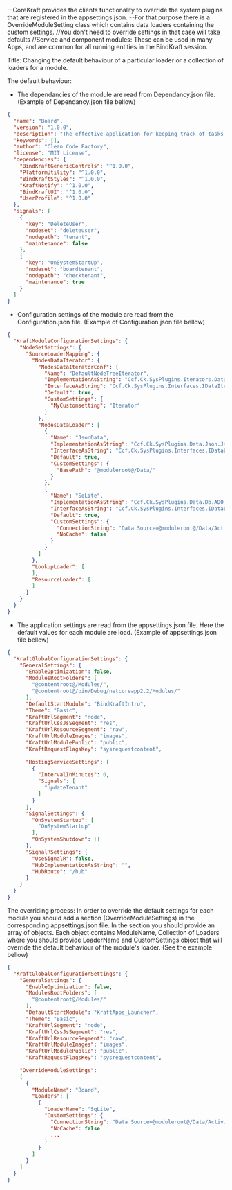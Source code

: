 --CoreKraft provides the clients functionality to override the system plugins that are registered in the appsettings.json.
--For that purpose there is a OverrideModuleSetting class which contains data loaders containing the custom settings.
//You don't need to override settings in that case will take defaults
//Service and component modules: These can be used in many Apps, and are common for all running entities in the BindKraft session. 

Title: Changing the default behaviour of a particular loader or a collection of loaders for a module.

The default behaviour:
 - The dependancies of the module are read from Dependancy.json file. (Example of Dependancy.json file bellow)
```json
{
  "name": "Board",
  "version": "1.0.0",
  "description": "The effective application for keeping track of tasks in project. Organize multiple projects in one place, create tasks and make assignments, attached files or share boards",
  "keywords": [],
  "author": "Clean Code Factory",
  "license": "MIT License",
  "dependencies": {
    "BindKraftGenericControls": "^1.0.0",
    "PlatformUtility": "^1.0.0",
    "BindKraftStyles": "^1.0.0",
    "KraftNotify": "^1.0.0",
    "BindKraftUI": "^1.0.0",
    "UserProfile": "^1.0.0"
  },
  "signals": [
    {
      "key": "DeleteUser",
      "nodeset": "deleteuser",
      "nodepath": "tenant",
      "maintenance": false
    },
    {
      "key": "OnSystemStartUp",
      "nodeset": "boardtenant",
      "nodepath": "checktenant",
      "maintenance": true
    }
  ]
}
```
 - Configuration settings of the module are read from the Configuration.json file. (Example of Configuration.json file bellow)
```json
{
  "KraftModuleConfigurationSettings": {
    "NodeSetSettings": {
      "SourceLoaderMapping": {
        "NodesDataIterator": {
          "NodesDataIteratorConf": {
            "Name": "DefaultNodeTreeIterator",
            "ImplementationAsString": "Ccf.Ck.SysPlugins.Iterators.DataNodes.DataNodesImp, Ccf.Ck.SysPlugins.Iterators.DataNodes",
            "InterfaceAsString": "Ccf.Ck.SysPlugins.Interfaces.IDataIteratorPlugin, Ccf.Ck.SysPlugins.Interfaces",
            "Default": true,
            "CustomSettings": {
              "MyCustomsetting": "Iterator"
            }
          },
          "NodesDataLoader": [
            {
              "Name": "JsonData",
              "ImplementationAsString": "Ccf.Ck.SysPlugins.Data.Json.JsonDataImp, Ccf.Ck.SysPlugins.Data.Json",
              "InterfaceAsString": "Ccf.Ck.SysPlugins.Interfaces.IDataLoaderPlugin, Ccf.Ck.SysPlugins.Interfaces",
              "Default": true,
              "CustomSettings": {
                "BasePath": "@moduleroot@/Data/"
              }
            },
            {
              "Name": "SqLite",
              "ImplementationAsString": "Ccf.Ck.SysPlugins.Data.Db.ADO.GenericSQLite, Ccf.Ck.SysPlugins.Data.Db.ADO",
              "InterfaceAsString": "Ccf.Ck.SysPlugins.Interfaces.IDataLoaderPlugin, Ccf.Ck.SysPlugins.Interfaces",
              "Default": true,
              "CustomSettings": {
                "ConnectionString": "Data Source=@moduleroot@/Data/Activity%tenantid%.sqlite;",
                "NoCache": false
              }
            }
          ]
        },
        "LookupLoader": [
        ],
        "ResourceLoader": [
        ]
      }
    }
  }
}
```
 - The application settings are read from the appsettings.json file. Here the default values for each module are load. (Example of appsettings.json file bellow)
```json
{
  "KraftGlobalConfigurationSettings": {
    "GeneralSettings": {
      "EnableOptimization": false,
      "ModulesRootFolders": [
        "@contentroot@/Modules/",
        "@contentroot@/bin/Debug/netcoreapp2.2/Modules/"
      ],
      "DefaultStartModule": "BindKraftIntro",
      "Theme": "Basic",
      "KraftUrlSegment": "node",
      "KraftUrlCssJsSegment": "res",
      "KraftUrlResourceSegment": "raw",
      "KraftUrlModuleImages": "images",
      "KraftUrlModulePublic": "public",
      "KraftRequestFlagsKey": "sysrequestcontent",
    
      "HostingServiceSettings": [
        {
          "IntervalInMinutes": 0,
          "Signals": [
            "UpdateTenant"
          ]
        }
      ],
      "SignalSettings": {
        "OnSystemStartup": [
          "OnSystemStartup"
        ],
        "OnSystemShutdown": []
      },
      "SignalRSettings": {
        "UseSignalR": false,
        "HubImplementationAsString": "",
        "HubRoute": "/hub"
      }
    }
  }
}
```
The overriding process:
In order to override the default settings for each module you should add a section (OverrideModuleSettings) in the corresponding appsettings.json file.
In the section you should provide an array of objects. Each object contains ModuleName, Collection of Loaders where you should provide LoaderName and 
CustomSettings object that will override the default behaviour of the module's loader. 
(See the example bellow)
```json
{
  "KraftGlobalConfigurationSettings": {
    "GeneralSettings": {
      "EnableOptimization": false,
      "ModulesRootFolders": [
        "@contentroot@/Modules/"
      ],
      "DefaultStartModule": "KraftApps_Launcher",
      "Theme": "Basic",
      "KraftUrlSegment": "node",
      "KraftUrlCssJsSegment": "res",
      "KraftUrlResourceSegment": "raw",
      "KraftUrlModuleImages": "images",
      "KraftUrlModulePublic": "public",
      "KraftRequestFlagsKey": "sysrequestcontent",
     
    "OverrideModuleSettings": 
    [
      {
        "ModuleName": "Board",
        "Loaders": [
          {
            "LoaderName": "SqLite",
            "CustomSettings": {
              "ConnectionString": "Data Source=@moduleroot@/Data/Activity%tenantid%.sqlite;",
              "NoCache": false
              ...
            }
          }
        ]
      }
    ]
  }
}
```



